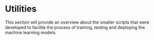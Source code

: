 # Utilities

This section will provide an overview about the smaller scripts that were developed to facilite the process of training, testing and deploying the machine learning models.